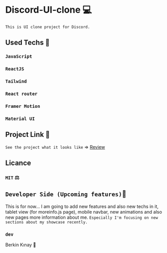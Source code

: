 # Discord-UI-clone 💻
`This is UI clone project for Discord.`

## Used Techs 🥰

### `JavaScript`
### `ReactJS`
### `Tailwind`
### `React router`
### `Framer Motion`
### `Material UI`

## Project Link 🔭

`See the project what it looks like` => [Review](https://berkinkinay.dev/)

## Licance
### `MIT` ⚖️

## `Developer Side (Upcoming features)`💫
This is for now...  I am going to add new features and also new techs in it, tablet view (for moreinfo.js page), mobile navbar, new animations and also new pages more information about me.
 `Especially I'm focusing on new sections about my showcase recently.`

### `dev`
Berkin Kınay 👤
